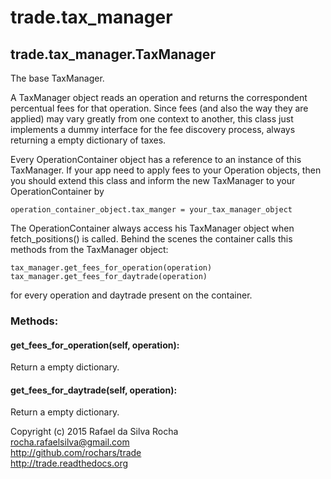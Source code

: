 # trade.tax_manager

## trade.tax_manager.TaxManager
The base TaxManager.

A TaxManager object reads an operation and returns the
correspondent percentual fees for that operation. Since fees
(and also the way they are applied) may vary greatly from one
context to another, this class just implements a dummy interface
for the fee discovery process, always returning a empty dictionary
of taxes.

Every OperationContainer object has a reference to an instance
of this TaxManager. If your app need to apply fees to your
Operation objects, then you should extend this class and inform
the new TaxManager to your OperationContainer by

    operation_container_object.tax_manger = your_tax_manager_object

The OperationContainer always access his TaxManager object when
fetch_positions() is called. Behind the scenes the container
calls this methods from the TaxManager object:

    tax_manager.get_fees_for_operation(operation)
    tax_manager.get_fees_for_daytrade(operation)

for every operation and daytrade present on the container.

### Methods:

#### get_fees_for_operation(self, operation):
Return a empty dictionary.

#### get_fees_for_daytrade(self, operation):
Return a empty dictionary.


Copyright (c) 2015 Rafael da Silva Rocha  
rocha.rafaelsilva@gmail.com  
http://github.com/rochars/trade  
http://trade.readthedocs.org  
